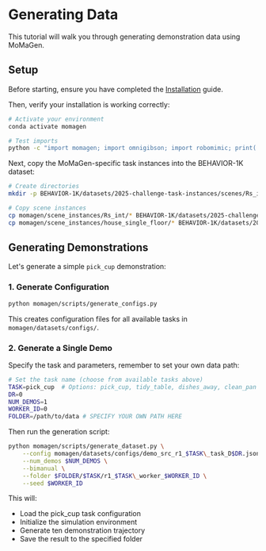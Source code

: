 # Generating Data

This tutorial will walk you through generating demonstration data using MoMaGen.

## Setup

Before starting, ensure you have completed the [Installation](../installation.md) guide.

Then, verify your installation is working correctly:

```bash
# Activate your environment
conda activate momagen

# Test imports
python -c "import momagen; import omnigibson; import robomimic; print('✓ All imports successful')"
```

Next, copy the MoMaGen-specific task instances into the BEHAVIOR-1K dataset:

```bash
# Create directories
mkdir -p BEHAVIOR-1K/datasets/2025-challenge-task-instances/scenes/Rs_int/json

# Copy scene instances
cp momagen/scene_instances/Rs_int/* BEHAVIOR-1K/datasets/2025-challenge-task-instances/scenes/Rs_int/json/
cp momagen/scene_instances/house_single_floor/* BEHAVIOR-1K/datasets/2025-challenge-task-instances/scenes/house_single_floor/json
```

## Generating Demonstrations

Let's generate a simple `pick_cup` demonstration:

### 1. Generate Configuration

```bash
python momagen/scripts/generate_configs.py
```

This creates configuration files for all available tasks in `momagen/datasets/configs/`.

### 2. Generate a Single Demo

Specify the task and parameters, remember to set your own data path:

```bash
# Set the task name (choose from available tasks above)
TASK=pick_cup  # Options: pick_cup, tidy_table, dishes_away, clean_pan
DR=0
NUM_DEMOS=1
WORKER_ID=0
FOLDER=/path/to/data # SPECIFY YOUR OWN PATH HERE
```

Then run the generation script:

```bash
python momagen/scripts/generate_dataset.py \
    --config momagen/datasets/configs/demo_src_r1_$TASK\_task_D$DR.json \
    --num_demos $NUM_DEMOS \
    --bimanual \
    --folder $FOLDER/$TASK/r1_$TASK\_worker_$WORKER_ID \
    --seed $WORKER_ID
```

This will:

- Load the pick_cup task configuration
- Initialize the simulation environment
- Generate ten demonstration trajectory
- Save the result to the specified folder
